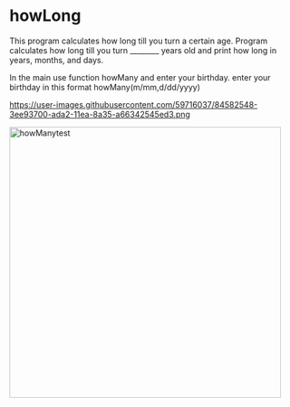 # howLong
This program calculates how long till you turn a certain age. Program calculates how long till you turn ________ years old and print how long in years, months, and days.

In the main use function howMany and enter your birthday. enter your birthday in this format howMany(m/mm,d/dd/yyyy)

https://user-images.githubusercontent.com/59716037/84582548-3ee93700-ada2-11ea-8a35-a66342545ed3.png

<img width="479" alt="howManytest" src="https://user-images.githubusercontent.com/59716037/84582592-bd45d900-ada2-11ea-9313-a1538454c4d2.png">
